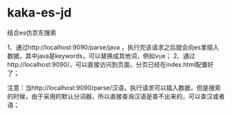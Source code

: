 # kaka-es-jd

结合es仿京东搜索

1、通过http://localhost:9090/parse/java ，执行完该请求之后就会向es里插入数据，其中java是keywords，可以替换成其他词，例如vue；
2、通过http://localhost:9090/，可以直接访问到页面，分页已经在index.html配置好了；


注意：当http://localhost:9090/parse/汉语，执行请求可以插入数据，但是搜索的时候，由于采用的默认分词器，所以直接查询汉语是查不出来的，可以查汉或者语；
